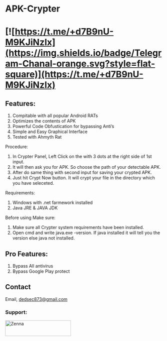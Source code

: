 # APK-Crypter
# [![https://t.me/+d7B9nU-M9KJiNzIx](https://img.shields.io/badge/Telegram-Chanal-orange.svg?style=flat-square)](https://t.me/+d7B9nU-M9KJiNzIx)

## Features:
1) Compitable with all popular Android RATs
2) Optimizes the contents of APK
3) Powerful Code Obfustication for bypassing Anti’s
4) Simple and Easy Graphical Interface
5) Tested with Ahmyth Rat

Procedure:
1) In Crypter Panel, Left Click on the with 3 dots at the right side of 1st input.
2) It will then ask you for APK. So choose the path of your detectable APK.
3) After do same thing with second input for saving your crypted APK.
4) Just hit Crypt Now button. It will crypt your file in the directory which you have seleceted.

Requirements:
1) Windows with .net farmework installed
2) Java JRE & JAVA JDK

Before using Make sure:
1) Make sure all Crypter system requirements have been installed.
2) Open cmd and write java.exe -version. If java installed it will tell you the version else java not installed.

## Pro Features:
1) Bypass All antivirus
2) Bypass Google Play protect

## Contact

Email, dedsec873@gmail.com

<h3 align="left">Support:</h3>
<p><a href="https://www.buymeacoffee.com/Zenna"> <img align="left" src="https://cdn.buymeacoffee.com/buttons/v2/default-yellow.png" height="50" width="210" alt="Zenna" /></a></p><br><br>

